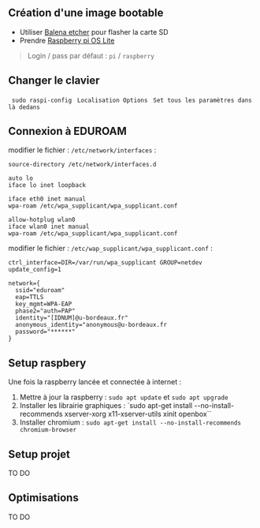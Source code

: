## Création d'une image bootable

- Utiliser [Balena etcher](https://www.balena.io/etcher/) pour flasher la carte SD
- Prendre [Raspberry pi OS Lite](https://www.raspberrypi.com/software/operating-systems/)

> Login / pass par défaut : `pi` / `raspberry`


## Changer le clavier 

` sudo raspi-config`
` Localisation Options`
` Set tous les paramètres dans là dedans`

## Connexion à EDUROAM

modifier le fichier : `/etc/network/interfaces` :

```
source-directory /etc/network/interfaces.d

auto lo
iface lo inet loopback

iface eth0 inet manual
wpa-roam /etc/wpa_supplicant/wpa_supplicant.conf

allow-hotplug wlan0
iface wlan0 inet manual
wpa-roam /etc/wpa_supplicant/wpa_supplicant.conf
```

modifier le fichier : `/etc/wap_supplicant/wpa_supplicant.conf` :

```
ctrl_interface=DIR=/var/run/wpa_supplicant GROUP=netdev
update_config=1

network={
  ssid="eduroam"
  eap=TTLS
  key_mgmt=WPA-EAP
  phase2="auth=PAP"
  identity="[IDNUM]@u-bordeaux.fr"
  anonymous_identity="anonymous@u-bordeaux.fr
  password="******"
}
```

## Setup raspbery

Une fois la raspberry lancée et connectée à internet :

1. Mettre à jour la raspberry : `sudo apt update` et `sudo apt upgrade`
2. Installer les librairie graphiques : `sudo apt-get install --no-install-recommends xserver-xorg x11-xserver-utils xinit openbox``
3. Installer chromium : `sudo apt-get install --no-install-recommends chromium-browser`

## Setup projet

TO DO

## Optimisations

TO DO
